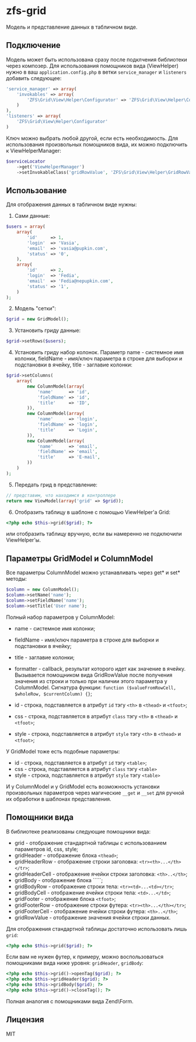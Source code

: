 zfs-grid
================

Модель и представление данных в табличном виде.

Подключение
---
Модель может быть использована сразу после подклчения библиотеки через композер.
Для использования помощников вида (ViewHelper) нужно в ваш ```application.config.php``` в ветки ```service_manager``` и ```listeners``` добавить следующее:
```php
'service_manager' => array(
    'invokables' => array(
        'ZFS\Grid\View\Helper\Configurator' => 'ZFS\Grid\View\Helper\Configurator'
    )
),
'listeners' => array(
    'ZFS\Grid\View\Helper\Configurator'
)
```
Ключ можно выбрать любой другой, если есть необходимость.
Для использования произвольных помощников вида, их можно подключить к ViewHelperManager:
```php
$serviceLocator
    ->get('ViewHelperManager')
    ->setInvokableClass('gridRowValue', 'ZFS\Grid\View\Helper\GridRowValue');
```

Использование
---

Для отображения данных в табличном виде нужны:
1. Сами данные:
```php
$users = array(
    array(
        'id'     => 1,
        'login'  => 'Vasia',
        'email'  => 'vasia@pupkin.com',
        'status' => '0',
    ),
    array(
        'id'     => 2,
        'login'  => 'Fedia',
        'email'  => 'Fedia@nepupkin.com',
        'status' => '1',
    )
);
```
2. Модель "сетки":
```php
$grid = new GridModel();
```

3. Установить гриду данные:
```php
$grid->setRows($users);
```
4. Установить гриду набор колонок. Параметр name - системное имя колонки, fieldName - имя/ключ параметра в строке для выборки и подстановки в ячейку, title - заглавие колонки:
```php
$grid->setColumns(
    array(
        new ColumnModel(array(
            'name'      => 'id',
            'fieldName' => 'id',
            'title'     => 'ID',
        )),
        new ColumnModel(array(
            'name'      => 'login',
            'fieldName' => 'login',
            'title'     => 'Login',
        )),
        new ColumnModel(array(
            'name'      => 'email',
            'fieldName' => 'email',
            'title'     => 'E-mail',
        ))
    )
);
```
5. Передать грид в представление:
```php
// представим, что находимся в контроллере
return new ViewModel(array('grid' => $grid));
```
6. Отобразить таблицу в шаблоне с помощью ViewHelper'а Grid:
```php
<?php echo $this->grid($grid); ?>
```
или отобразить таблицу вручную, если вы намеренно не подключили ViewHelper'ы.

Параметры GridModel и ColumnModel
---
Все параметры ColumnModel можно устанавливать через get\* и set\* методы:
```php
$column = new ColumnModel();
$column->setName('name');
$column->setFieldName('name');
$column->setTitle('User name');
```

Полный набор параметров у ColumnModel:
- name - системное имя колонки;
- fieldName - имя/ключ параметра в строке для выборки и подстановки в ячейку;
- title - заглавие колонки;
- formatter - callback, результат которого идет как значение в ячейку. Вызывается помощником вида GridRowValue после получения значения из строки и только при наличии этого параметра у ColumnModel. Сигнатура функции: ``` function ($valueFromRowCell, $wholeRow, $currentColumn) {} ```;

- id - строка, подставляется в атрибут ```id``` тэгу ```<th>``` в ```<thead>``` и ```<tfoot>```;
- css - строка, подставляется в атрибут ```class``` тэгу ```<th>``` в ```<thead>``` и ```<tfoot>```;
- style - строка, подставляется в атрибут ```style``` тэгу ```<th>``` в ```<thead>``` и ```<tfoot>```;


У GridModel тоже есть подобные параметры:
- id - строка, подставляется в атрибут ```id``` тэгу ```<table>```;
- css - строка, подставляется в атрибут ```class``` тэгу ```<table>```
- style - строка, подставляется в атрибут ```style``` тэгу ```<table>```

И у ColumnModel и у GridModel есть возможность установки произвольных параметров через магические ```__get``` и ```__set``` для ручной их обработки в шаблонах представления.

Помощники вида
---
В библиотеке реализованы следующие помощники вида:
- grid - отображение стандартной таблицы с использованием параметров id, css, style;
- gridHeader - отображение блока ```<thead>```;
- gridHeaderRow - отображение строки заголовка: ```<tr><th>...</th></tr>```;
- gridHeaderCell - отображение ячейки строки заголовка: ```<th>..</th>```;
- gridBody - отображение блока ```<tbody>``;
- gridBodyRow - отображение строки тела: ```<tr><td>...<td></tr>```;
- gridBodyCell - отображение ячейки строки тела: ```<td>...</td>```;
- gridFooter - отображение блока ```<tfoot>```;
- gridFooterRow - отображение строки футера: ```<tr><th>...</th></tr>```;
- gridFooterCell - отображение ячейки строки футера: ```<th>..</th>```;
- gridRowValue - отображение значения ячейки строки данных.

Для отображения стандартной таблицы достаточно использовать лишь ```grid```:
```php
<?php echo $this->grid($grid); ?>
```

Если вам не нужен футер, к примеру, можно воспользоваться помощниками вида ниже уровня: ```gridHeader```, ```gridBody```:
```php
<?php echo $this->grid()->openTag($grid); ?>
<?php echo $this->gridHeader($grid); ?>
<?php echo $this->gridBody($grid); ?>
<?php echo $this->grid()->closeTag(); ?>
```

Полная аналогия с помощниками вида Zend\Form.

Лицензия
----

MIT
